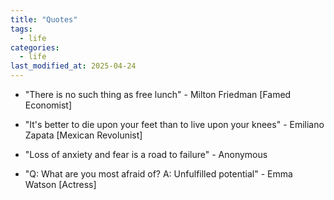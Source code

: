 ```yaml
---
title: "Quotes"
tags: 
  - life 
categories:
  - life   
last_modified_at: 2025-04-24
---
```



* "There is no such thing as free lunch" - Milton Friedman [Famed Economist]

* "It's better to die upon your feet than to live upon your knees" - Emiliano Zapata [Mexican Revolunist] 

* "Loss of anxiety and fear is a road to failure" - Anonymous

* "Q: What are you most afraid of? A: Unfulfilled potential" - Emma Watson [Actress]